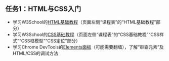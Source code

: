 
## 任务1：HTML与CSS入门

* 学习W3School的[HTML基础教程](http://www.w3school.com.cn/html/index.asp)（页面左侧“课程表”的“HTML基础教程”部分）
* 学习W3School的[CSS基础教程](http://www.w3school.com.cn/css/index.asp)（页面左侧“课程表”的“CSS基础教程”“CSS样式”“CSS框模型”“CSS定位”部分）
* 学习Chrome DevTools的[Elements面板](https://developers.google.com/chrome-developer-tools/docs/dom-and-styles?hl=zh-CN)（可能需要翻墙），了解“审查元素”及HTML/CSS的调试方法
